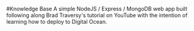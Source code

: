 #Knowledge Base
A simple NodeJS / Express / MongoDB web app built following along Brad Traversy's tutorial on YouTube with the intention of learning how to deploy to Digital Ocean.
